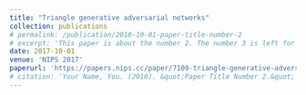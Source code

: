 ```yaml
---
title: "Triangle generative adversarial networks"
collection: publications
# permalink: /publication/2010-10-01-paper-title-number-2
# excerpt: 'This paper is about the number 2. The number 3 is left for future work.'
date: 2017-10-01
venue: 'NIPS 2017'
paperurl: 'https://papers.nips.cc/paper/7109-triangle-generative-adversarial-networks.pdf'
# citation: 'Your Name, You. (2010). &quot;Paper Title Number 2.&quot; <i>Journal 1</i>. 1(2).'
---
```



<!-- [Download paper here](https://papers.nips.cc/paper/7109-triangle-generative-adversarial-networks.pdf) -->
